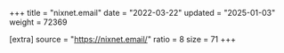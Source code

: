 +++
title = "nixnet.email"
date = "2022-03-22"
updated = "2025-01-03"
weight = 72369

[extra]
source = "https://nixnet.email/"
ratio = 8
size = 71
+++
